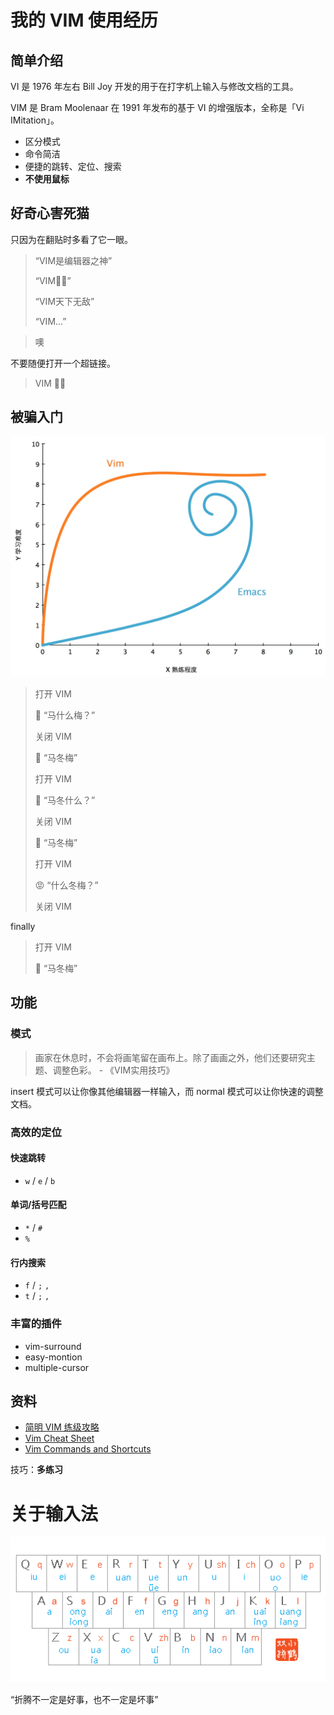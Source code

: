 # 我的 VIM 使用经历

## 简单介绍

VI 是 1976 年左右 Bill Joy 开发的用于在打字机上输入与修改文档的工具。

VIM 是 Bram Moolenaar 在 1991 年发布的基于 VI 的增强版本，全称是「Vi IMitation」。

- 区分模式
- 命令简洁
- 便捷的跳转、定位、搜索
- **不使用鼠标**


## 好奇心害死猫

只因为在翻贴时多看了它一眼。

> “VIM是编辑器之神”
> 
> “VIM🐂🍺”
> 
> “VIM天下无敌”
> 
> “VIM...”

> 噢

不要随便打开一个超链接。

> VIM 🐂🍺

## 被骗入门

![](assets/2020-07-07-21-46-10.png)


> 打开 VIM
> 
> 🤨 “马什么梅？” 
> 
> 关闭 VIM
> 
> 🙂 “马冬梅”
> 
> 打开 VIM
> 
> 😤 “马冬什么？”
> 
> 关闭 VIM
> 
> 🙂 “马冬梅”
> 
> 打开 VIM
> 
> 😡 “什么冬梅？”
> 
> 关闭 VIM

finally

> 打开 VIM
> 
>  🎉 “马冬梅”

## 功能

### 模式

> 画家在休息时，不会将画笔留在画布上。除了画画之外，他们还要研究主题、调整色彩。 - 《VIM实用技巧》

insert 模式可以让你像其他编辑器一样输入，而 normal 模式可以让你快速的调整文档。

### 高效的定位

#### 快速跳转

- `w` / `e` / `b`

#### 单词/括号匹配

- `*` / `#`
- `%`

#### 行内搜索

- `f` / `;` `,`
- `t` / `;` `,`

### 丰富的插件

- vim-surround
- easy-montion
- multiple-cursor

## 资料

- [简明 VIM 练级攻略](https://coolshell.cn/articles/5426.html)
- [Vim Cheat Sheet](https://vim.rtorr.com/)
- [Vim Commands and Shortcuts](http://jrmiii.com/attachments/Vim.pdf)

技巧：**多练习**


# 关于输入法

![](assets/2020-07-07-22-36-04.png)


“折腾不一定是好事，也不一定是坏事”